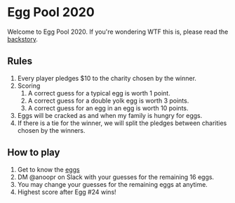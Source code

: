 # Egg Pool 2020

Welcome to Egg Pool 2020. If you're wondering WTF this is, please read the [backstory](backstory.md).

## Rules

1. Every player pledges $10 to the charity chosen by the winner.
1. Scoring
   1. A correct guess for a typical egg is worth 1 point.
   1. A correct guess for a double yolk egg is worth 3 points.
   1. A correct guess for an egg in an egg is worth 10 points.
1. Eggs will be cracked as and when my family is hungry for eggs.
1. If there is a tie for the winner, we will split the pledges between charities chosen by the winners.

## How to play

1. Get to know the [eggs](eggs.md)
1. DM @anoopr on Slack with your guesses for the remaining 16 eggs.
1. You may change your guesses for the remaining eggs at anytime.
1. Highest score after Egg #24 wins! 